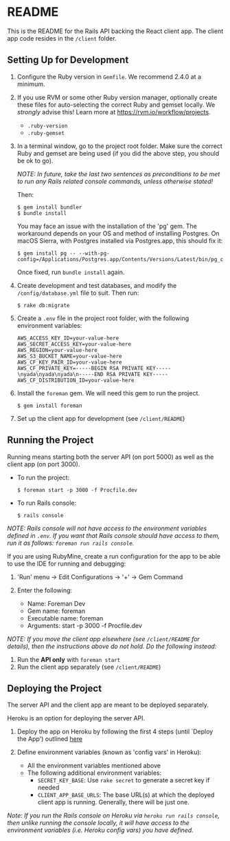 # README

This is the README for the Rails API backing the React client app. The client 
app code resides in the `/client` folder.

## Setting Up for Development

1. Configure the Ruby version in `Gemfile`. We recommend 2.4.0 at a minimum.
1. If you use RVM or some other Ruby version manager, optionally create these 
   files for auto-selecting the correct Ruby and gemset locally. We *strongly*
   advise this! Learn more at https://rvm.io/workflow/projects.
   
   * `.ruby-version`
   * `.ruby-gemset`
     
1. In a terminal window, go to the project root folder. Make sure the correct
   Ruby and gemset are being used (if you did the above step, you should be ok
   to go). 
   
   _NOTE: In future, take the last two sentences as preconditions to be met to
   run any Rails related console commands, unless otherwise stated!_
   
   Then:
   
       $ gem install bundler
       $ bundle install
   
   You may face an issue with the installation of the 'pg' gem. The workaround
   depends on your OS and method of installing Postgres. On macOS Sierra, with
   Postgres installed via Postgres.app, this should fix it:
   
       $ gem install pg -- --with-pg-config=/Applications/Postgres.app/Contents/Versions/Latest/bin/pg_config
       
   Once fixed, run `bundle install` again.
       
1. Create development and test databases, and modify the `/config/database.yml`
   file to suit. Then run:
   
       $ rake db:migrate
       
1. Create a `.env` file in the project root folder, with the following
   environment variables:
       
       AWS_ACCESS_KEY_ID=your-value-here
       AWS_SECRET_ACCESS_KEY=your-value-here
       AWS_REGION=your-value-here
       AWS_S3_BUCKET_NAME=your-value-here
       AWS_CF_KEY_PAIR_ID=your-value-here
       AWS_CF_PRIVATE_KEY=-----BEGIN RSA PRIVATE KEY-----\nyada\nyada\nyada\n-----END RSA PRIVATE KEY-----
       AWS_CF_DISTRIBUTION_ID=your-value-here
       
1. Install the `foreman` gem. We will need this gem to run the project.
   
       $ gem install foreman
       
1. Set up the client app for development (see `/client/README`)

## Running the Project

Running means starting both the server API (on port 5000) as well as the client 
app (on port 3000).

* To run the project:

      $ foreman start -p 3000 -f Procfile.dev

* To run Rails console:

      $ rails console
      
_NOTE: Rails console will not have access to the environment variables defined
in `.env`. If you want that Rails console should have access to them, run it as
follows: `foreman run rails console`._

If you are using RubyMine, create a run configuration for the app to be able to
use the IDE for running and debugging:

1. 'Run' menu -> Edit Configurations -> '+' -> Gem Command
1. Enter the following:

   * Name: Foreman Dev
   * Gem name: foreman
   * Executable name: foreman
   * Arguments: start -p 3000 -f Procfile.dev
   
_NOTE: If you move the client app elsewhere (see `/client/README` for details), 
then the instructions above do not hold. Do the following instead:_

1. Run the **API only** with `foreman start`
1. Run the client app separately (see `/client/README`)

## Deploying the Project

The server API and the client app are meant to be deployed separately.

Heroku is an option for deploying the server API.

1. Deploy the app on Heroku by following the first 4 steps (until `Deploy the
   App') outlined
   [here](https://devcenter.heroku.com/articles/getting-started-with-ruby)
2. Define environment variables (known as 'config vars' in Heroku):
    
   * All the environment variables mentioned above
   * The following additional environment variables:
     * `SECRET_KEY_BASE`: Use `rake secret` to generate a secret key if needed
     * `CLIENT_APP_BASE_URLS`: The base URL(s) at which the deployed client app
       is running. Generally, there will be just one.
       
_Note: If you run the Rails console on Heroku via `heroku run rails console`,
then unlike running the console locally, it will have access to the environment
variables (i.e. Heroku config vars) you have defined._
